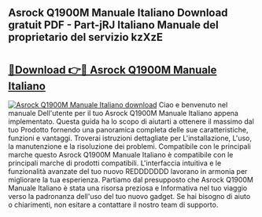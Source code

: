 ## Asrock Q1900M Manuale Italiano Download gratuit PDF - Part-jRJ Italiano Manuale del proprietario del servizio kzXzE

# <h2><a href="http://df95u9.blite.top/?on=Asrock+Q1900M+Manuale+Italiano">🔗Download 👉🔴 Asrock Q1900M Manuale Italiano</a></h2>

[![Asrock Q1900M Manuale Italiano download](https://i.imgur.com/lujVjoI.png)](http://df95u9.blite.top/?on=Asrock+Q1900M+Manuale+Italiano)
Ciao e benvenuto nel manuale Dell'utente per il tuo Asrock Q1900M Manuale Italiano appena implementato. Questa guida ha lo scopo di aiutarti a ottenere il massimo dal tuo Prodotto fornendo una panoramica completa delle sue caratteristiche, funzioni e vantaggi. Troverai istruzioni dettagliate per L'installazione, L'uso, la manutenzione e la risoluzione dei problemi. Compatibile con le principali marche questo Asrock Q1900M Manuale Italiano è compatibile con le principali marche di prodotti compatibili. L'interfaccia intuitiva e le funzionalità avanzate del tuo nuovo REDDDDDDD lavorano in armonia per migliorare la tua esperienza. Partiamo dal presupposto che Asrock Q1900M Manuale Italiano è stata una risorsa preziosa e Informativa nel tuo viaggio verso la padronanza dell'uso del tuo nuovo gadget. Se hai bisogno di aiuto o chiarimenti, non esitare a contattare il nostro team di supporto.
